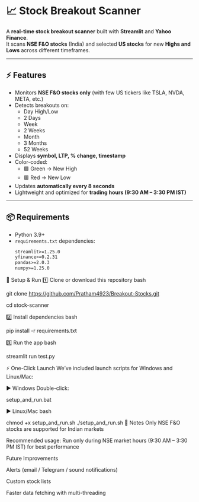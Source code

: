 # 📈 Stock Breakout Scanner

A **real-time stock breakout scanner** built with **Streamlit** and **Yahoo Finance**.  
It scans **NSE F&O stocks** (India) and selected **US stocks** for new **Highs and Lows** across different timeframes.

---

## ⚡ Features
- Monitors **NSE F&O stocks only** (with few US tickers like TSLA, NVDA, META, etc.)
- Detects breakouts on:
  - Day High/Low  
  - 2 Days  
  - Week  
  - 2 Weeks  
  - Month  
  - 3 Months  
  - 52 Weeks  
- Displays **symbol, LTP, % change, timestamp**
- Color-coded:
  - 🟩 Green → New High  
  - 🟥 Red → New Low  
- Updates **automatically every 8 seconds**
- Lightweight and optimized for **trading hours (9:30 AM – 3:30 PM IST)**

---

## 📦 Requirements
- Python 3.9+  
- `requirements.txt` dependencies:
  ```txt
  streamlit>=1.25.0
  yfinance>=0.2.31
  pandas>=2.0.3
  numpy>=1.25.0
🚀 Setup & Run
1️⃣ Clone or download this repository
bash


git clone https://github.com/Pratham4923/Breakout-Stocks.git

cd stock-scanner

2️⃣ Install dependencies
bash



pip install -r requirements.txt

3️⃣ Run the app
bash


streamlit run test.py

⚡ One-Click Launch
We’ve included launch scripts for Windows and Linux/Mac:

▶ Windows
Double-click:

setup_and_run.bat

▶ Linux/Mac
bash

chmod +x setup_and_run.sh
./setup_and_run.sh
📌 Notes
Only NSE F&O stocks are supported for Indian markets

Recommended usage: Run only during NSE market hours (9:30 AM – 3:30 PM IST) for best performance

Future Improvements

Alerts (email / Telegram / sound notifications)

Custom stock lists

Faster data fetching with multi-threading
